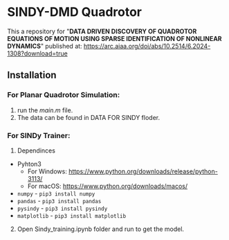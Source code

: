 # SINDY-DMD Quadrotor
This a repository for "__DATA DRIVEN DISCOVERY OF QUADROTOR EQUATIONS OF MOTION USING SPARSE IDENTIFICATION OF NONLINEAR DYNAMICS__" 
published at: https://arc.aiaa.org/doi/abs/10.2514/6.2024-1308?download=true

## Installation
### For Planar Quadrotor Simulation:
1. run the _main.m_ file.
2. The data can be found in DATA FOR SINDY floder.
### For SINDy Trainer:
1. Dependinces
  - Pyhton3
    - For Windows: https://www.python.org/downloads/release/python-3113/
    - For macOS: https://www.python.org/downloads/macos/ 
  - ``numpy`` - ``pip3 install numpy``
  - ``pandas`` - ``pip3 install pandas``
  - ``pysindy`` - ``pip3 install pysindy`` 
  - ``matplotlib`` - ``pip3 install matplotlib``
2. Open Sindy_training.ipynb folder and run to get the model.

